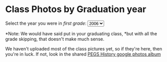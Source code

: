 # Class Photos by Graduation year

Select the year you were in *first grade*: 
<select id="first_year"> <!-- onchange="load_photos();">-->
	<option value="2006">2006</option>
	<option value="2005">2005</option>
	<option value="2004">2004</option>
	<option value="2003">2003</option>
</select>

*Note: We would have said put in your graduating class, 
*but with all the grade skipping, that doesn't make much sense.

<!--*Note: Put in the year you would have graduated, without skipping any grades. 
*For example, if you were in 5th grade in 2009-2010, select 2017 even if you graduated in 2016-->

We haven't uploaded most of the class pictures yet, so if they're here, then you're in luck. 
If not, look in the shared [PEGS History google photos album](https://photos.google.com/share/AF1QipP3AVw6w-Ee8S4nkstATMq4AlQ6uB5JAQFLAI-ufwojwftqZPv52eHemkumOgt2sw?key=YUhFSHRIcVRSMDhHckZTajFXbThOTDdjR0NMMkNR)

<div id="fifth_pics">
</div>

<script>
	alert("Test1");
	img_folder = "/pegs-history/media/images/";
	function load_photos(e) {
		alert("Test2")
		sel = document.getElementById("first_year");
		var first_yr = sel.value;
		alert("Selected: "+first_yr);
		var fifth_year = first_yr + 4;
		// var fifth_year = sel_grad_yr - 7;
		
		img_src = img_folder+(fifth_year-1)+"_"+fifth_year+"_g5_trim.jpg";
		alt_text = "5th grade "+(fifth_year-1)+"-"+fifth_year;
		
		document.getElementById("fifth_pics").innerHTML = "<img src="+img_src+" alt="+alt_text" />";
	}
	
	sel = document.getElementById("first_year");
	sel.onchange = load_photos;
	//sel.addEventListener("change", load_photos);
</script>
<!--
[2016](./2016.html)
[2015](./2015.html)
-->
